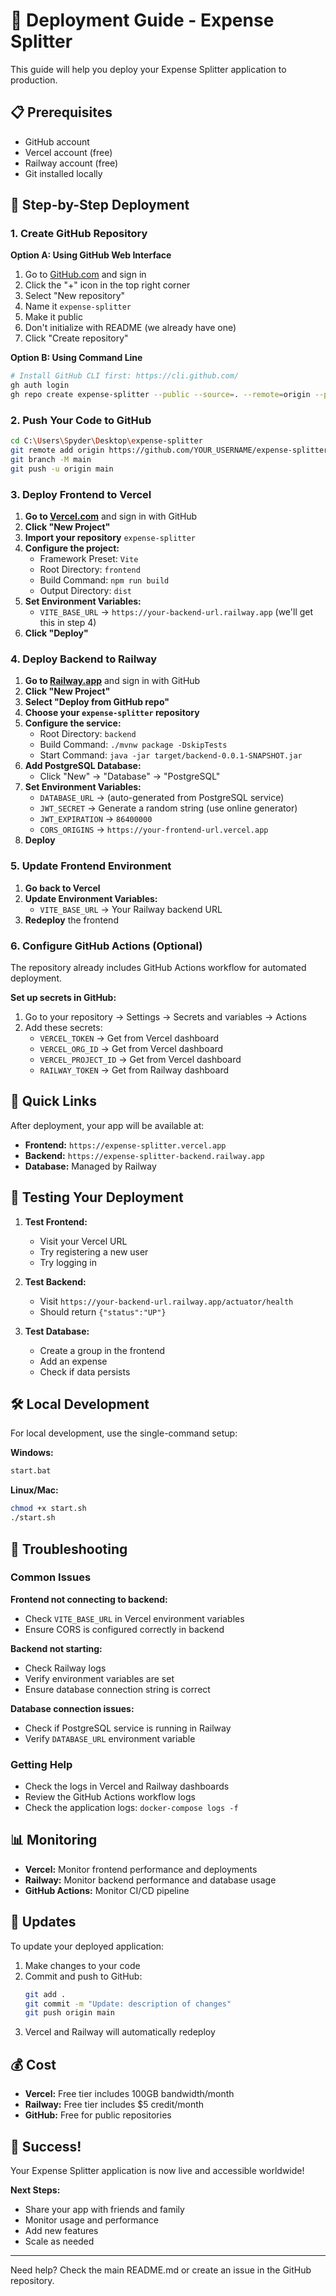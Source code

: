 # 🚀 Deployment Guide - Expense Splitter

This guide will help you deploy your Expense Splitter application to production.

## 📋 Prerequisites

- GitHub account
- Vercel account (free)
- Railway account (free)
- Git installed locally

## 🔧 Step-by-Step Deployment

### 1. Create GitHub Repository

**Option A: Using GitHub Web Interface**
1. Go to [GitHub.com](https://github.com) and sign in
2. Click the "+" icon in the top right corner
3. Select "New repository"
4. Name it `expense-splitter`
5. Make it public
6. Don't initialize with README (we already have one)
7. Click "Create repository"

**Option B: Using Command Line**
```bash
# Install GitHub CLI first: https://cli.github.com/
gh auth login
gh repo create expense-splitter --public --source=. --remote=origin --push
```

### 2. Push Your Code to GitHub

```bash
cd C:\Users\Spyder\Desktop\expense-splitter
git remote add origin https://github.com/YOUR_USERNAME/expense-splitter.git
git branch -M main
git push -u origin main
```

### 3. Deploy Frontend to Vercel

1. **Go to [Vercel.com](https://vercel.com)** and sign in with GitHub
2. **Click "New Project"**
3. **Import your repository** `expense-splitter`
4. **Configure the project:**
   - Framework Preset: `Vite`
   - Root Directory: `frontend`
   - Build Command: `npm run build`
   - Output Directory: `dist`
5. **Set Environment Variables:**
   - `VITE_BASE_URL` → `https://your-backend-url.railway.app` (we'll get this in step 4)
6. **Click "Deploy"**

### 4. Deploy Backend to Railway

1. **Go to [Railway.app](https://railway.app)** and sign in with GitHub
2. **Click "New Project"**
3. **Select "Deploy from GitHub repo"**
4. **Choose your `expense-splitter` repository**
5. **Configure the service:**
   - Root Directory: `backend`
   - Build Command: `./mvnw package -DskipTests`
   - Start Command: `java -jar target/backend-0.0.1-SNAPSHOT.jar`
6. **Add PostgreSQL Database:**
   - Click "New" → "Database" → "PostgreSQL"
7. **Set Environment Variables:**
   - `DATABASE_URL` → (auto-generated from PostgreSQL service)
   - `JWT_SECRET` → Generate a random string (use online generator)
   - `JWT_EXPIRATION` → `86400000`
   - `CORS_ORIGINS` → `https://your-frontend-url.vercel.app`
8. **Deploy**

### 5. Update Frontend Environment

1. **Go back to Vercel**
2. **Update Environment Variables:**
   - `VITE_BASE_URL` → Your Railway backend URL
3. **Redeploy** the frontend

### 6. Configure GitHub Actions (Optional)

The repository already includes GitHub Actions workflow for automated deployment.

**Set up secrets in GitHub:**
1. Go to your repository → Settings → Secrets and variables → Actions
2. Add these secrets:
   - `VERCEL_TOKEN` → Get from Vercel dashboard
   - `VERCEL_ORG_ID` → Get from Vercel dashboard
   - `VERCEL_PROJECT_ID` → Get from Vercel dashboard
   - `RAILWAY_TOKEN` → Get from Railway dashboard

## 🔗 Quick Links

After deployment, your app will be available at:

- **Frontend:** `https://expense-splitter.vercel.app`
- **Backend:** `https://expense-splitter-backend.railway.app`
- **Database:** Managed by Railway

## 🧪 Testing Your Deployment

1. **Test Frontend:**
   - Visit your Vercel URL
   - Try registering a new user
   - Try logging in

2. **Test Backend:**
   - Visit `https://your-backend-url.railway.app/actuator/health`
   - Should return `{"status":"UP"}`

3. **Test Database:**
   - Create a group in the frontend
   - Add an expense
   - Check if data persists

## 🛠️ Local Development

For local development, use the single-command setup:

**Windows:**
```bash
start.bat
```

**Linux/Mac:**
```bash
chmod +x start.sh
./start.sh
```

## 🔧 Troubleshooting

### Common Issues

**Frontend not connecting to backend:**
- Check `VITE_BASE_URL` in Vercel environment variables
- Ensure CORS is configured correctly in backend

**Backend not starting:**
- Check Railway logs
- Verify environment variables are set
- Ensure database connection string is correct

**Database connection issues:**
- Check if PostgreSQL service is running in Railway
- Verify `DATABASE_URL` environment variable

### Getting Help

- Check the logs in Vercel and Railway dashboards
- Review the GitHub Actions workflow logs
- Check the application logs: `docker-compose logs -f`

## 📊 Monitoring

- **Vercel:** Monitor frontend performance and deployments
- **Railway:** Monitor backend performance and database usage
- **GitHub Actions:** Monitor CI/CD pipeline

## 🔄 Updates

To update your deployed application:

1. Make changes to your code
2. Commit and push to GitHub:
   ```bash
   git add .
   git commit -m "Update: description of changes"
   git push origin main
   ```
3. Vercel and Railway will automatically redeploy

## 💰 Cost

- **Vercel:** Free tier includes 100GB bandwidth/month
- **Railway:** Free tier includes $5 credit/month
- **GitHub:** Free for public repositories

## 🎉 Success!

Your Expense Splitter application is now live and accessible worldwide!

**Next Steps:**
- Share your app with friends and family
- Monitor usage and performance
- Add new features
- Scale as needed

---

Need help? Check the main README.md or create an issue in the GitHub repository.
